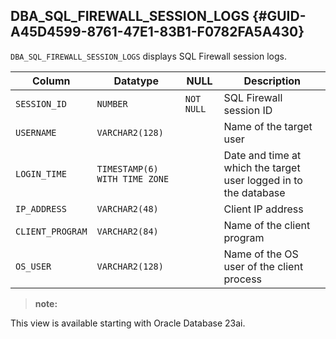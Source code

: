 ##  DBA_SQL_FIREWALL_SESSION_LOGS {#GUID-A45D4599-8761-47E1-83B1-F0782FA5A430} 

` DBA_SQL_FIREWALL_SESSION_LOGS ` displays SQL Firewall session logs. 

Column  |  Datatype  |  NULL  |  Description   
---|---|---|---  
` SESSION_ID ` |  ` NUMBER ` |  ` NOT NULL ` |  SQL Firewall session ID   
` USERNAME ` |  ` VARCHAR2(128) ` |  ` ` |  Name of the target user   
` LOGIN_TIME ` |  ` TIMESTAMP(6) WITH TIME ZONE ` |  ` ` |  Date and time at which the target user logged in to the database   
` IP_ADDRESS ` |  ` VARCHAR2(48) ` |  ` ` |  Client IP address   
` CLIENT_PROGRAM ` |  ` VARCHAR2(84) ` |  ` ` |  Name of the client program   
` OS_USER ` |  ` VARCHAR2(128) ` |  ` ` |  Name of the OS user of the client process   
  
> **note:** 

This view is available starting with Oracle Database 23ai. 
